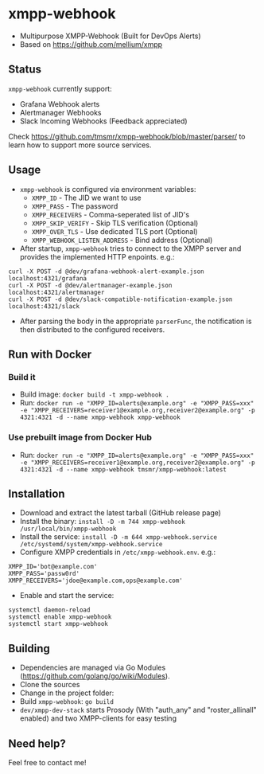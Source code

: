 # xmpp-webhook
- Multipurpose XMPP-Webhook (Built for DevOps Alerts)
- Based on https://github.com/mellium/xmpp

## Status
`xmpp-webhook` currently support:

- Grafana Webhook alerts
- Alertmanager Webhooks
- Slack Incoming Webhooks (Feedback appreciated)

Check https://github.com/tmsmr/xmpp-webhook/blob/master/parser/ to learn how to support more source services.

## Usage
- `xmpp-webhook` is configured via environment variables:
    - `XMPP_ID` - The JID we want to use
    - `XMPP_PASS` - The password
    - `XMPP_RECEIVERS` - Comma-seperated list of JID's
    - `XMPP_SKIP_VERIFY` - Skip TLS verification (Optional)
    - `XMPP_OVER_TLS` - Use dedicated TLS port (Optional)
    - `XMPP_WEBHOOK_LISTEN_ADDRESS` - Bind address (Optional)
- After startup, `xmpp-webhook` tries to connect to the XMPP server and provides the implemented HTTP enpoints. e.g.:

```
curl -X POST -d @dev/grafana-webhook-alert-example.json localhost:4321/grafana
curl -X POST -d @dev/alertmanager-example.json localhost:4321/alertmanager
curl -X POST -d @dev/slack-compatible-notification-example.json localhost:4321/slack
```
- After parsing the body in the appropriate `parserFunc`, the notification is then distributed to the configured receivers.

## Run with Docker
### Build it
- Build image: `docker build -t xmpp-webhook .`
- Run: `docker run -e "XMPP_ID=alerts@example.org" -e "XMPP_PASS=xxx" -e "XMPP_RECEIVERS=receiver1@example.org,receiver2@example.org" -p 4321:4321 -d --name xmpp-webhook xmpp-webhook`
### Use prebuilt image from Docker Hub
- Run: `docker run -e "XMPP_ID=alerts@example.org" -e "XMPP_PASS=xxx" -e "XMPP_RECEIVERS=receiver1@example.org,receiver2@example.org" -p 4321:4321 -d --name xmpp-webhook tmsmr/xmpp-webhook:latest`

## Installation
- Download and extract the latest tarball (GitHub release page)
- Install the binary: `install -D -m 744 xmpp-webhook /usr/local/bin/xmpp-webhook`
- Install the service: `install -D -m 644 xmpp-webhook.service /etc/systemd/system/xmpp-webhook.service`
- Configure XMPP credentials in `/etc/xmpp-webhook.env`. e.g.:

```
XMPP_ID='bot@example.com'
XMPP_PASS='passw0rd'
XMPP_RECEIVERS='jdoe@example.com,ops@example.com'
```

- Enable and start the service:

```
systemctl daemon-reload
systemctl enable xmpp-webhook
systemctl start xmpp-webhook
```

## Building
- Dependencies are managed via Go Modules (https://github.com/golang/go/wiki/Modules).
- Clone the sources
- Change in the project folder:
- Build `xmpp-webhook`: `go build`
- `dev/xmpp-dev-stack` starts Prosody (With "auth_any" and "roster_allinall" enabled) and two XMPP-clients for easy testing

## Need help?
Feel free to contact me!

